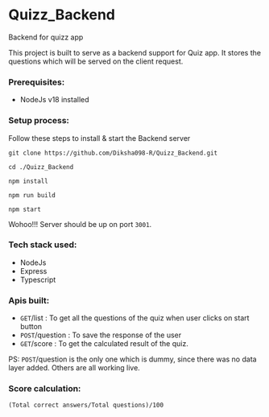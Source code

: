 # Quizz_Backend
Backend for quizz app

This project is built to serve as a backend support for Quiz app. It stores the questions which will be served on the client request.

### Prerequisites:
- NodeJs v18 installed

### Setup process:
Follow these steps to install & start the Backend server
```
git clone https://github.com/Diksha098-R/Quizz_Backend.git
```
```
cd ./Quizz_Backend
```
```
npm install
```
```
npm run build
```
```
npm start
```

Wohoo!!! Server should be up on port `3001`.

### Tech stack used:
- NodeJs
- Express
- Typescript

### Apis built:
- `GET`/list : To get all the questions of the quiz when user clicks on start button
- `POST`/question : To save the response of the user
- `GET`/score : To get the calculated result of the quiz.

PS: `POST`/question is the only one which is dummy, since there was no data layer added. Others are all working live.

### Score calculation:
```
(Total correct answers/Total questions)/100
```
